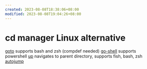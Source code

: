 ```yaml
---
created: 2023-08-08T18:38:06+08:00
modified: 2023-08-08T19:04:26+08:00
---
```


# cd manager Linux alternative

[goto](https://github.com/iridakos/goto) supports bash and zsh (compdef needed)
[go-shell](https://github.com/cameronharp/Go-Shell) supports powershell
[up](https://github.com/shannonmoeller/up) navigates to parent directory, supports fish, bash, zsh
[autojump](https://github.com/wting/autojump)
